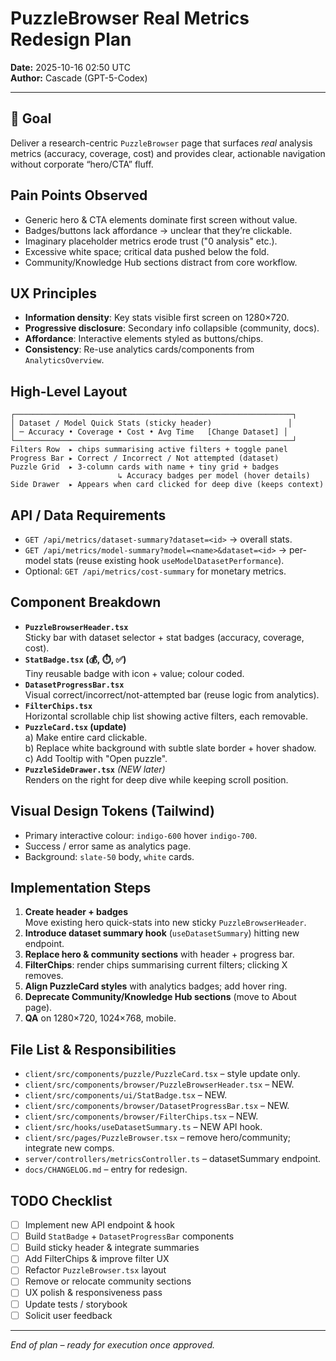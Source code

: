 # PuzzleBrowser Real Metrics Redesign Plan

**Date:** 2025-10-16 02:50 UTC  
**Author:** Cascade (GPT-5-Codex)

---

## 🎯 Goal
Deliver a research-centric `PuzzleBrowser` page that surfaces *real* analysis metrics (accuracy, coverage, cost) and provides clear, actionable navigation without corporate “hero/CTA” fluff.

## Pain Points Observed
- Generic hero & CTA elements dominate first screen without value.
- Badges/buttons lack affordance → unclear that they’re clickable.
- Imaginary placeholder metrics erode trust ("0 analysis" etc.).
- Excessive white space; critical data pushed below the fold.
- Community/Knowledge Hub sections distract from core workflow.

## UX Principles
- **Information density**: Key stats visible first screen on 1280×720.
- **Progressive disclosure**: Secondary info collapsible (community, docs).
- **Affordance**: Interactive elements styled as buttons/chips.
- **Consistency**: Re-use analytics cards/components from `AnalyticsOverview`.

## High-Level Layout
```text
┌──────────────────────────────────────────────────────────────┐
│ Dataset / Model Quick Stats (sticky header)                 │
│ ─ Accuracy • Coverage • Cost • Avg Time   [Change Dataset] │
└──────────────────────────────────────────────────────────────┘
Filters Row  ▸ chips summarising active filters + toggle panel
Progress Bar ▸ Correct / Incorrect / Not attempted (dataset)
Puzzle Grid  ▸ 3-column cards with name + tiny grid + badges
                        ↳ Accuracy badges per model (hover details)
Side Drawer  ▸ Appears when card clicked for deep dive (keeps context)
```

## API / Data Requirements
- `GET /api/metrics/dataset-summary?dataset=<id>`  → overall stats.
- `GET /api/metrics/model-summary?model=<name>&dataset=<id>` → per-model stats (reuse existing hook `useModelDatasetPerformance`).
- Optional: `GET /api/metrics/cost-summary` for monetary metrics.

## Component Breakdown
- **`PuzzleBrowserHeader.tsx`**  
  Sticky bar with dataset selector + stat badges (accuracy, coverage, cost).
- **`StatBadge.tsx` (💰, ⏱️, ✅)**  
  Tiny reusable badge with icon + value; colour coded.
- **`DatasetProgressBar.tsx`**  
  Visual correct/incorrect/not-attempted bar (reuse logic from analytics).
- **`FilterChips.tsx`**  
  Horizontal scrollable chip list showing active filters, each removable.
- **`PuzzleCard.tsx` (update)**  
  a) Make entire card clickable.  
  b) Replace white background with subtle slate border + hover shadow.  
  c) Add Tooltip with "Open puzzle".
- **`PuzzleSideDrawer.tsx`** *(NEW later)*  
  Renders on the right for deep dive while keeping scroll position.

## Visual Design Tokens (Tailwind)
- Primary interactive colour: `indigo-600` hover `indigo-700`.
- Success / error same as analytics page.
- Background: `slate-50` body, `white` cards.

## Implementation Steps
1. **Create header + badges**  
   Move existing hero quick-stats into new sticky `PuzzleBrowserHeader`.
2. **Introduce dataset summary hook** (`useDatasetSummary`) hitting new endpoint.
3. **Replace hero & community sections** with header + progress bar.
4. **FilterChips**: render chips summarising current filters; clicking X removes.
5. **Align PuzzleCard styles** with analytics badges; add hover ring.
6. **Deprecate Community/Knowledge Hub sections** (move to About page).
7. **QA** on 1280×720, 1024×768, mobile.

## File List & Responsibilities
- `client/src/components/puzzle/PuzzleCard.tsx` – style update only.
- `client/src/components/browser/PuzzleBrowserHeader.tsx` – NEW.
- `client/src/components/ui/StatBadge.tsx` – NEW.
- `client/src/components/browser/DatasetProgressBar.tsx` – NEW.
- `client/src/components/browser/FilterChips.tsx` – NEW.
- `client/src/hooks/useDatasetSummary.ts` – NEW API hook.
- `client/src/pages/PuzzleBrowser.tsx` – remove hero/community; integrate new comps.
- `server/controllers/metricsController.ts` – datasetSummary endpoint.
- `docs/CHANGELOG.md` – entry for redesign.

## TODO Checklist
- [ ] Implement new API endpoint & hook  
- [ ] Build `StatBadge` + `DatasetProgressBar` components  
- [ ] Build sticky header & integrate summaries  
- [ ] Add FilterChips & improve filter UX  
- [ ] Refactor `PuzzleBrowser.tsx` layout  
- [ ] Remove or relocate community sections  
- [ ] UX polish & responsiveness pass  
- [ ] Update tests / storybook  
- [ ] Solicit user feedback

---

*End of plan – ready for execution once approved.*
